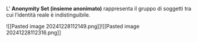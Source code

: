L' **Anonymity Set (insieme anonimato)** rappresenta il gruppo di soggetti tra cui l’identità reale è indistinguibile.

![[Pasted image 20241228112149.png]]![[Pasted image 20241228112316.png]]

